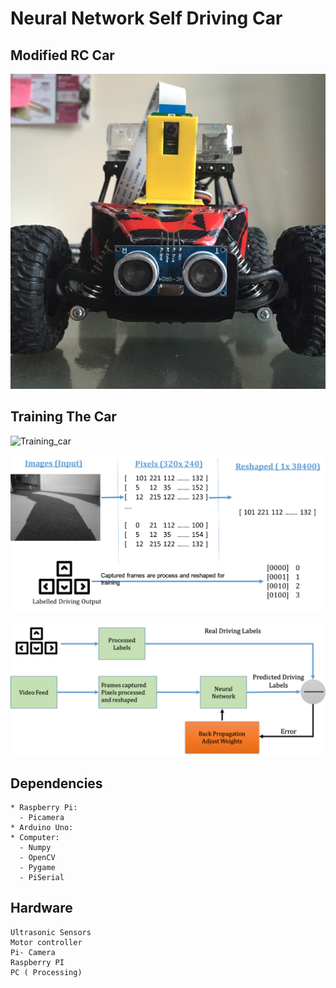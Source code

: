 # Neural Network Self Driving Car

## Modified RC Car
![photo_of_car](images/car_front.JPG "Car")




## Training The Car 
![Training_car](images/Training_Car.gif "Training")





![System_Overview](images/full_system_view.png "System_view")



![neural_net](images/neural_net_overview.png "Neural_net_overview")


  
## Dependencies
```
* Raspberry Pi: 
  - Picamera
* Arduino Uno: 
* Computer:
  - Numpy
  - OpenCV
  - Pygame
  - PiSerial
  ```
  
## Hardware
```
Ultrasonic Sensors
Motor controller
Pi- Camera
Raspberry PI 
PC ( Processing)
```


